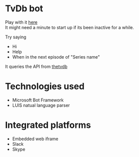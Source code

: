 # TvDb bot

Play with it [here](https://jamesharrisonza.github.io/TvDbBot/)  
It might need a minute to start up if its been inactive for a while.

Try saying  
* Hi
* Help
* When in the next episode of "Series name"

It queries the API from [thetvdb](https://www.thetvdb.com/)  

# Technologies used
* Microsoft Bot Framework
* LUIS natual language parser

# Integrated platforms
* Embedded web iframe
* Slack
* Skype